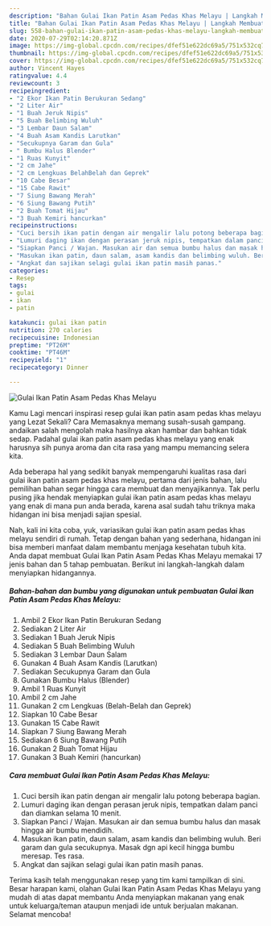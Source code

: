 ```yaml
---
description: "Bahan Gulai Ikan Patin Asam Pedas Khas Melayu | Langkah Membuat Gulai Ikan Patin Asam Pedas Khas Melayu Yang Enak Dan Mudah"
title: "Bahan Gulai Ikan Patin Asam Pedas Khas Melayu | Langkah Membuat Gulai Ikan Patin Asam Pedas Khas Melayu Yang Enak Dan Mudah"
slug: 558-bahan-gulai-ikan-patin-asam-pedas-khas-melayu-langkah-membuat-gulai-ikan-patin-asam-pedas-khas-melayu-yang-enak-dan-mudah
date: 2020-07-29T02:14:20.871Z
image: https://img-global.cpcdn.com/recipes/dfef51e622dc69a5/751x532cq70/gulai-ikan-patin-asam-pedas-khas-melayu-foto-resep-utama.jpg
thumbnail: https://img-global.cpcdn.com/recipes/dfef51e622dc69a5/751x532cq70/gulai-ikan-patin-asam-pedas-khas-melayu-foto-resep-utama.jpg
cover: https://img-global.cpcdn.com/recipes/dfef51e622dc69a5/751x532cq70/gulai-ikan-patin-asam-pedas-khas-melayu-foto-resep-utama.jpg
author: Vincent Hayes
ratingvalue: 4.4
reviewcount: 3
recipeingredient:
- "2 Ekor Ikan Patin Berukuran Sedang"
- "2 Liter Air"
- "1 Buah Jeruk Nipis"
- "5 Buah Belimbing Wuluh"
- "3 Lembar Daun Salam"
- "4 Buah Asam Kandis Larutkan"
- "Secukupnya Garam dan Gula"
- " Bumbu Halus Blender"
- "1 Ruas Kunyit"
- "2 cm Jahe"
- "2 cm Lengkuas BelahBelah dan Geprek"
- "10 Cabe Besar"
- "15 Cabe Rawit"
- "7 Siung Bawang Merah"
- "6 Siung Bawang Putih"
- "2 Buah Tomat Hijau"
- "3 Buah Kemiri hancurkan"
recipeinstructions:
- "Cuci bersih ikan patin dengan air mengalir lalu potong beberapa bagian."
- "Lumuri daging ikan dengan perasan jeruk nipis, tempatkan dalam panci dan diamkan selama 10 menit."
- "Siapkan Panci / Wajan. Masukan air dan semua bumbu halus dan masak hingga air bumbu mendidih."
- "Masukan ikan patin, daun salam, asam kandis dan belimbing wuluh. Beri garam dan gula secukupnya. Masak dgn api kecil hingga bumbu meresap. Tes rasa."
- "Angkat dan sajikan selagi gulai ikan patin masih panas."
categories:
- Resep
tags:
- gulai
- ikan
- patin

katakunci: gulai ikan patin 
nutrition: 270 calories
recipecuisine: Indonesian
preptime: "PT26M"
cooktime: "PT46M"
recipeyield: "1"
recipecategory: Dinner

---
```



![Gulai Ikan Patin Asam Pedas Khas Melayu](https://img-global.cpcdn.com/recipes/dfef51e622dc69a5/751x532cq70/gulai-ikan-patin-asam-pedas-khas-melayu-foto-resep-utama.jpg)

Kamu Lagi mencari inspirasi resep gulai ikan patin asam pedas khas melayu yang Lezat Sekali? Cara Memasaknya memang susah-susah gampang. andaikan salah mengolah maka hasilnya akan hambar dan bahkan tidak sedap. Padahal gulai ikan patin asam pedas khas melayu yang enak harusnya sih punya aroma dan cita rasa yang mampu memancing selera kita.



Ada beberapa hal yang sedikit banyak mempengaruhi kualitas rasa dari gulai ikan patin asam pedas khas melayu, pertama dari jenis bahan, lalu pemilihan bahan segar hingga cara membuat dan menyajikannya. Tak perlu pusing jika hendak menyiapkan gulai ikan patin asam pedas khas melayu yang enak di mana pun anda berada, karena asal sudah tahu triknya maka hidangan ini bisa menjadi sajian spesial.


Nah, kali ini kita coba, yuk, variasikan gulai ikan patin asam pedas khas melayu sendiri di rumah. Tetap dengan bahan yang sederhana, hidangan ini bisa memberi manfaat dalam membantu menjaga kesehatan tubuh kita. Anda dapat membuat Gulai Ikan Patin Asam Pedas Khas Melayu memakai 17 jenis bahan dan 5 tahap pembuatan. Berikut ini langkah-langkah dalam menyiapkan hidangannya.

<!--inarticleads1-->

##### Bahan-bahan dan bumbu yang digunakan untuk pembuatan Gulai Ikan Patin Asam Pedas Khas Melayu:

1. Ambil 2 Ekor Ikan Patin Berukuran Sedang
1. Sediakan 2 Liter Air
1. Sediakan 1 Buah Jeruk Nipis
1. Sediakan 5 Buah Belimbing Wuluh
1. Sediakan 3 Lembar Daun Salam
1. Gunakan 4 Buah Asam Kandis (Larutkan)
1. Sediakan Secukupnya Garam dan Gula
1. Gunakan  Bumbu Halus (Blender)
1. Ambil 1 Ruas Kunyit
1. Ambil 2 cm Jahe
1. Gunakan 2 cm Lengkuas (Belah-Belah dan Geprek)
1. Siapkan 10 Cabe Besar
1. Gunakan 15 Cabe Rawit
1. Siapkan 7 Siung Bawang Merah
1. Sediakan 6 Siung Bawang Putih
1. Gunakan 2 Buah Tomat Hijau
1. Gunakan 3 Buah Kemiri (hancurkan)




<!--inarticleads2-->

##### Cara membuat Gulai Ikan Patin Asam Pedas Khas Melayu:

1. Cuci bersih ikan patin dengan air mengalir lalu potong beberapa bagian.
1. Lumuri daging ikan dengan perasan jeruk nipis, tempatkan dalam panci dan diamkan selama 10 menit.
1. Siapkan Panci / Wajan. Masukan air dan semua bumbu halus dan masak hingga air bumbu mendidih.
1. Masukan ikan patin, daun salam, asam kandis dan belimbing wuluh. Beri garam dan gula secukupnya. Masak dgn api kecil hingga bumbu meresap. Tes rasa.
1. Angkat dan sajikan selagi gulai ikan patin masih panas.




Terima kasih telah menggunakan resep yang tim kami tampilkan di sini. Besar harapan kami, olahan Gulai Ikan Patin Asam Pedas Khas Melayu yang mudah di atas dapat membantu Anda menyiapkan makanan yang enak untuk keluarga/teman ataupun menjadi ide untuk berjualan makanan. Selamat mencoba!
